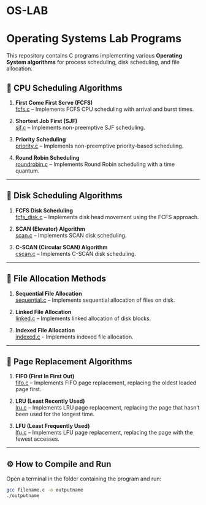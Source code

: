 # OS-LAB
# Operating Systems Lab Programs

This repository contains C programs implementing various **Operating System algorithms** for process scheduling, disk scheduling, and file allocation.

## 📂 CPU Scheduling Algorithms

1. **First Come First Serve (FCFS)**  
   [fcfs.c](./fcfs.c) – Implements FCFS CPU scheduling with arrival and burst times.

2. **Shortest Job First (SJF)**  
   [sjf.c](./sjf.c) – Implements non-preemptive SJF scheduling.

3. **Priority Scheduling**  
   [priority.c](./priority.c) – Implements non-preemptive priority-based scheduling.

4. **Round Robin Scheduling**  
   [roundrobin.c](./roundrobin.c) – Implements Round Robin scheduling with a time quantum.

---

## 📂 Disk Scheduling Algorithms

1. **FCFS Disk Scheduling**  
   [fcfs_disk.c](./fcfs.c) – Implements disk head movement using the FCFS approach.

2. **SCAN (Elevator) Algorithm**  
   [scan.c](./scan.c) – Implements SCAN disk scheduling.

3. **C-SCAN (Circular SCAN) Algorithm**  
   [cscan.c](./cscan.c) – Implements C-SCAN disk scheduling.

---

## 📂 File Allocation Methods

1. **Sequential File Allocation**  
   [sequential.c](./sequential.c) – Implements sequential allocation of files on disk.

2. **Linked File Allocation**  
   [linked.c](./linked.c) – Implements linked allocation of disk blocks.

3. **Indexed File Allocation**  
   [indexed.c](./indexed.c) – Implements indexed file allocation.

---

## 📂 Page Replacement Algorithms

1. **FIFO (First In First Out)**  
   [fifo.c](./fifo.c) – Implements FIFO page replacement, replacing the oldest loaded page first.

2. **LRU (Least Recently Used)**  
   [lru.c](./lru.c) – Implements LRU page replacement, replacing the page that hasn’t been used for the longest time.

3. **LFU (Least Frequently Used)**  
   [lfu.c](./lfu.c) – Implements LFU page replacement, replacing the page with the fewest accesses.

---

## ⚙️ How to Compile and Run

Open a terminal in the folder containing the program and run:

```bash
gcc filename.c -o outputname
./outputname
